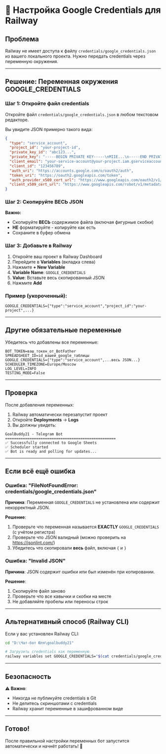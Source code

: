 # 🔐 Настройка Google Credentials для Railway

## Проблема

Railway не имеет доступа к файлу `credentials/google_credentials.json` из вашего локального проекта. Нужно передать credentials через переменную окружения.

---

## Решение: Переменная окружения GOOGLE_CREDENTIALS

### Шаг 1: Откройте файл credentials

Откройте файл `credentials/google_credentials.json` в любом текстовом редакторе.

Вы увидите JSON примерно такого вида:

```json
{
  "type": "service_account",
  "project_id": "your-project-id",
  "private_key_id": "abc123...",
  "private_key": "-----BEGIN PRIVATE KEY-----\nMIIE...\n-----END PRIVATE KEY-----\n",
  "client_email": "your-service-account@your-project.iam.gserviceaccount.com",
  "client_id": "123456789",
  "auth_uri": "https://accounts.google.com/o/oauth2/auth",
  "token_uri": "https://oauth2.googleapis.com/token",
  "auth_provider_x509_cert_url": "https://www.googleapis.com/oauth2/v1/certs",
  "client_x509_cert_url": "https://www.googleapis.com/robot/v1/metadata/x509/your-service-account%40your-project.iam.gserviceaccount.com"
}
```

### Шаг 2: Скопируйте ВЕСЬ JSON

**Важно:**
- Скопируйте **ВЕСЬ** содержимое файла (включая фигурные скобки)
- **НЕ** форматируйте - копируйте как есть
- Сохраните в буфер обмена

### Шаг 3: Добавьте в Railway

1. Откройте ваш проект в Railway Dashboard
2. Перейдите в **Variables** (вкладка слева)
3. Нажмите **+ New Variable**
4. **Variable Name**: `GOOGLE_CREDENTIALS`
5. **Value**: Вставьте весь скопированный JSON
6. Нажмите **Add**

### Пример (укороченный):

```
GOOGLE_CREDENTIALS={"type":"service_account","project_id":"your-project",...}
```

---

## Другие обязательные переменные

Убедитесь что добавлены все переменные:

```env
BOT_TOKEN=ваш_токен_от_BotFather
SPREADSHEET_ID=id_вашей_google_таблицы
GOOGLE_CREDENTIALS={"type":"service_account",...весь JSON...}
SCHEDULER_TIMEZONE=Europe/Moscow
LOG_LEVEL=INFO
TESTING_MODE=False
```

---

## Проверка

После добавления переменных:

1. Railway автоматически перезапустит проект
2. Откройте **Deployments** → **Logs**
3. Вы должны увидеть:

```
GoalBuddy21 - Telegram Bot
==================================================
✅ Successfully connected to Google Sheets
✅ Scheduler started
✅ Bot is ready and polling for updates...
```

---

## Если всё ещё ошибка

### Ошибка: "FileNotFoundError: credentials/google_credentials.json"

**Причина**: Переменная `GOOGLE_CREDENTIALS` не установлена или содержит некорректный JSON.

**Решение**:
1. Проверьте что переменная называется **EXACTLY** `GOOGLE_CREDENTIALS` (с учётом регистра)
2. Проверьте что JSON валидный (можно проверить на https://jsonlint.com/)
3. Убедитесь что скопировали **весь** файл, включая `{` и `}`

### Ошибка: "Invalid JSON"

**Причина**: JSON содержит ошибки или был изменён при копировании.

**Решение**:
1. Скопируйте файл заново
2. Проверьте что все кавычки и скобки на месте
3. Не добавляйте пробелы или переносы строк

---

## Альтернативный способ (Railway CLI)

Если у вас установлен Railway CLI:

```bash
cd "D:\Чат-бот Юля\goalbuddy21"

# Загрузить credentials как переменную
railway variables set GOOGLE_CREDENTIALS="$(cat credentials/google_credentials.json | tr -d '\n\r')"
```

---

## Безопасность

⚠️ **Важно**:
- Никогда не публикуйте credentials в Git
- Не делитесь скриншотами с credentials
- Railway хранит переменные в зашифрованном виде

---

## Готово!

После правильной настройки переменных бот запустится автоматически и начнёт работать! 🚀


